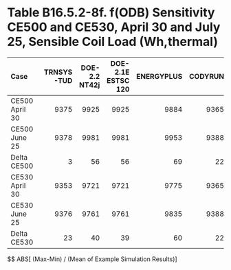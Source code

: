 # Table B16.5.2-8f. f(ODB) Sensitivity CE500 and CE530, April 30 and July 25, Sensible Coil Load (Wh,thermal)
| Case           | TRNSYS-TUD | DOE-2.2 NT42j | DOE-2.1E ESTSC 120 | ENERGYPLUS | CODYRUN | HOT3000 |     |  Min |  Max | Mean | Dev % $$ |     | TEST 0.0.0 | 
|:-------------- | ----------:| -------------:| ------------------:| ----------:| -------:| -------:| ---:| ----:| ----:| ----:| --------:| ---:| ----------:| 
| CE500 April 30 |       9375 |          9925 |               9925 |       9884 |    9365 |    9902 |     | 9365 | 9925 | 9729 |      5.8 |     |       9925 | 
| CE500 June 25  |       9378 |          9981 |               9981 |       9953 |    9388 |    9946 |     | 9378 | 9981 | 9771 |      6.2 |     |       9981 | 
| Delta CE500    |          3 |            56 |                 56 |         69 |      22 |      44 |     |    3 |   69 |   42 |    158.2 |     |         56 | 
| CE530 April 30 |       9353 |          9721 |               9721 |       9775 |    9365 |    9798 |     | 9353 | 9798 | 9622 |      4.6 |     |       9721 | 
| CE530 June 25  |       9376 |          9761 |               9761 |       9835 |    9388 |    9834 |     | 9376 | 9835 | 9659 |      4.8 |     |       9761 | 
| Delta CE530    |         23 |            40 |                 39 |         60 |      22 |      36 |     |   22 |   60 |   37 |    102.9 |     |         39 | 

$$ ABS[ (Max-Min) / (Mean of Example Simulation Results)]


